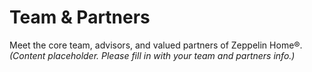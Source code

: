 # Team & Partners

Meet the core team, advisors, and valued partners of Zeppelin Home®.
*(Content placeholder. Please fill in with your team and partners info.)*